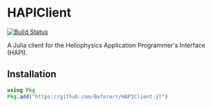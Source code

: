 # HAPIClient

[![Build Status](https://github.com/Beforerr/HAPIClient.jl/actions/workflows/CI.yml/badge.svg?branch=main)](https://github.com/Beforerr/HAPIClient.jl/actions/workflows/CI.yml?query=branch%3Amain)

A Julia client for the Heliophysics Application Programmer's Interface (HAPI).

## Installation

```julia
using Pkg
Pkg.add("https://github.com/Beforerr/HAPIClient.jl")